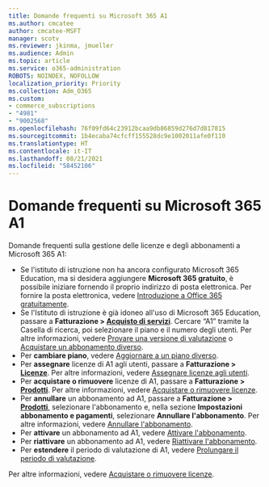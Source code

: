 ```yaml
---
title: Domande frequenti su Microsoft 365 A1
ms.author: cmcatee
author: cmcatee-MSFT
manager: scotv
ms.reviewer: jkinma, jmueller
ms.audience: Admin
ms.topic: article
ms.service: o365-administration
ROBOTS: NOINDEX, NOFOLLOW
localization_priority: Priority
ms.collection: Adm_O365
ms.custom:
- commerce_subscriptions
- "4981"
- "9002568"
ms.openlocfilehash: 76f09fd64c23912bcaa9db86859d276d7d817815
ms.sourcegitcommit: 1b4ecaba74cfcff155528dc9e1002011afe0f110
ms.translationtype: HT
ms.contentlocale: it-IT
ms.lasthandoff: 08/21/2021
ms.locfileid: "58452106"
---
```

# <a name="microsoft-365-a1-faq"></a>Domande frequenti su Microsoft 365 A1

Domande frequenti sulla gestione delle licenze e degli abbonamenti a Microsoft 365 A1:

- Se l'istituto di istruzione non ha ancora configurato Microsoft 365 Education, ma si desidera aggiungere **Microsoft 365 gratuito**, è possibile iniziare fornendo il proprio indirizzo di posta elettronica. Per fornire la posta elettronica, vedere [Introduzione a Office 365 gratuitamente](https://www.microsoft.com/education/products/office).  
- Se l'Istituto di istruzione è già idoneo all'uso di Microsoft 365 Education, passare a **Fatturazione > [Acquisto di servizi](https://go.microsoft.com/fwlink/p/?linkid=868433)**. Cercare “A1” tramite la Casella di ricerca, poi selezionare il piano e il numero degli utenti. Per altre informazioni, vedere [Provare una versione di valutazione](https://docs.microsoft.com/microsoft-365/commerce/try-or-buy-microsoft-365#try-a-free-trial-subscription) o [Acquistare un abbonamento diverso](https://docs.microsoft.com/microsoft-365/commerce/try-or-buy-microsoft-365#buy-a-different-subscription).
- Per **cambiare piano**, vedere [Aggiornare a un piano diverso](https://docs.microsoft.com/microsoft-365/commerce/subscriptions/upgrade-to-different-plan).
- Per **assegnare** licenze di A1 agli utenti, passare a **Fatturazione > [Licenze](https://go.microsoft.com/fwlink/p/?linkid=842264)**. Per altre informazioni, vedere [Assegnare licenze agli utenti](https://docs.microsoft.com/microsoft-365/admin/manage/assign-licenses-to-users).
- Per **acquistare o rimuovere** licenze di A1, passare a **Fatturazione > [Prodotti](https://go.microsoft.com/fwlink/p/?linkid=842054)**. Per altre informazioni, vedere [Acquistare o rimuovere licenze](https://docs.microsoft.com/microsoft-365/commerce/licenses/buy-licenses#buy-or-remove-licenses-for-your-business-subscription).
- Per **annullare** un abbonamento ad A1, passare a **Fatturazione > [Prodotti](https://go.microsoft.com/fwlink/p/?linkid=842054)**, selezionare l'abbonamento e, nella sezione **Impostazioni abbonamento e pagamenti**, selezionare **Annullare l'abbonamento**.  Per altre informazioni, vedere [Annullare l'abbonamento](https://docs.microsoft.com/microsoft-365/commerce/subscriptions/cancel-your-subscription).
- Per **attivare** un abbonamento ad A1, vedere [Attivare l'abbonamento](https://docs.microsoft.com/alchemyinsights/activate-your-office-365-subscription).
- Per **riattivare** un abbonamento ad A1, vedere [Riattivare l'abbonamento](https://docs.microsoft.com/alchemyinsights/reactivate-your-subscription).
- Per **estendere** il periodo di valutazione di A1, vedere [Prolungare il periodo di valutazione](https://docs.microsoft.com/microsoft-365/commerce/extend-your-trial).

Per altre informazioni, vedere [Acquistare o rimuovere licenze](https://docs.microsoft.com/microsoft-365/commerce/licenses/buy-licenses).